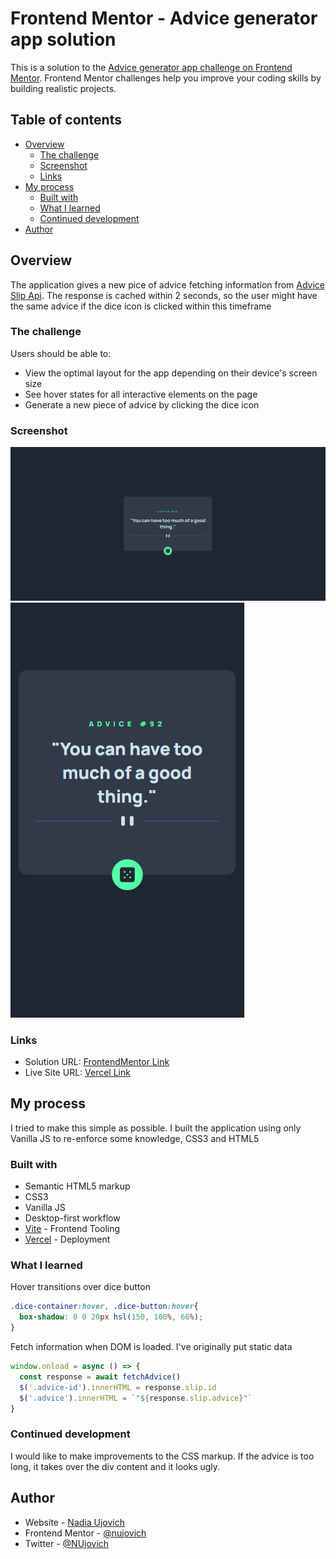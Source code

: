 # Frontend Mentor - Advice generator app solution

This is a solution to the [Advice generator app challenge on Frontend Mentor](https://www.frontendmentor.io/challenges/advice-generator-app-QdUG-13db). Frontend Mentor challenges help you improve your coding skills by building realistic projects.

## Table of contents

- [Overview](#overview)
  - [The challenge](#the-challenge)
  - [Screenshot](#screenshot)
  - [Links](#links)
- [My process](#my-process)
  - [Built with](#built-with)
  - [What I learned](#what-i-learned)
  - [Continued development](#continued-development)
- [Author](#author)

## Overview

The application gives a new pice of advice fetching information from [Advice Slip Api](https://api.adviceslip.com/). The response is cached within 2 seconds, so the user might have the same advice if the dice icon is clicked within this timeframe

### The challenge

Users should be able to:

- View the optimal layout for the app depending on their device's screen size
- See hover states for all interactive elements on the page
- Generate a new piece of advice by clicking the dice icon

### Screenshot

![Desktop View](./desktop-view.PNG)
![Mobile View](./mobile-view.PNG)

### Links

- Solution URL: [FrontendMentor Link](https://www.frontendmentor.io/solutions/advice-generator-app-solution-hSTxbOwH66)
- Live Site URL: [Vercel Link](https://advice-generator-app-ebon.vercel.app/)

## My process

I tried to make this simple as possible. I built the application using only Vanilla JS to re-enforce some knowledge, CSS3 and HTML5

### Built with

- Semantic HTML5 markup
- CSS3
- Vanilla JS
- Desktop-first workflow
- [Vite](https://vitejs.dev/) - Frontend Tooling
- [Vercel](https://vercel.com/) - Deployment

### What I learned

Hover transitions over dice button

```css
.dice-container:hover, .dice-button:hover{
  box-shadow: 0 0 20px hsl(150, 100%, 66%);
}
```

Fetch information when DOM is loaded. I've originally put static data

```js
window.onload = async () => {
  const response = await fetchAdvice()
  $('.advice-id').innerHTML = response.slip.id
  $('.advice').innerHTML = `"${response.slip.advice}"`
}
```

### Continued development

I would like to make improvements to the CSS markup. If the advice is too long, it takes over the div content and it looks ugly.

## Author

- Website - [Nadia Ujovich](https://nujovich.github.io/portfolio/)
- Frontend Mentor - [@nujovich](https://www.frontendmentor.io/profile/nujovich)
- Twitter - [@NUjovich](https://www.twitter.com/NUjovich)
